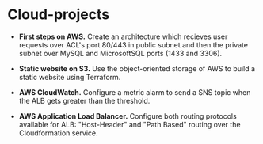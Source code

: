 # Cloud-projects

+ **First steps on AWS.** Create an architecture which recieves user requests over ACL's port 80/443 in public subnet and then the private subnet over MySQL and MicrosoftSQL ports (1433 and 3306).

+ **Static website on S3.** Use the object-oriented storage of AWS to build a static website using Terraform.

+ **AWS CloudWatch.** Configure a metric alarm to send a SNS topic when the ALB gets greater than the threshold.

+ **AWS Application Load Balancer.** Configure both routing protocols available for ALB:  "Host-Header" and "Path Based" routing over the Cloudformation service.
